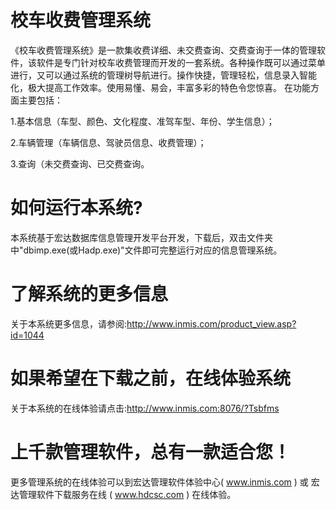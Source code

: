 # 校车收费管理系统

《校车收费管理系统》是一款集收费详细、未交费查询、交费查询于一体的管理软件，该软件是专门针对校车收费管理而开发的一套系统。各种操作既可以通过菜单进行，又可以通过系统的管理树导航进行。操作快捷，管理轻松，信息录入智能化，极大提高工作效率。使用易懂、易会，丰富多彩的特色令您惊喜。
在功能方面主要包括：

1.基本信息（车型、颜色、文化程度、准驾车型、年份、学生信息）；

2.车辆管理（车辆信息、驾驶员信息、收费管理）；

3.查询（未交费查询、已交费查询。

# 如何运行本系统?

本系统基于宏达数据库信息管理开发平台开发，下载后，双击文件夹中"dbimp.exe(或Hadp.exe)"文件即可完整运行对应的信息管理系统。

# 了解系统的更多信息

关于本系统更多信息，请参阅:http://www.inmis.com/product_view.asp?id=1044

# 如果希望在下载之前，在线体验系统

关于本系统的在线体验请点击:http://www.inmis.com:8076/?Tsbfms

# 上千款管理软件，总有一款适合您！

更多管理系统的在线体验可以到宏达管理软件体验中心( www.inmis.com ) 或 宏达管理软件下载服务在线 ( www.hdcsc.com ) 在线体验。

